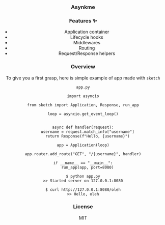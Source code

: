 <div align="center">
  <h3>Asynkme</h3>
 
### Features :sparkles:
- Application container
- Lifecycle hooks
- Middlewares
- Routing
- Request/Response helpers

### Overview

To give you a first grasp, here is simple example of app made with `sketch`

`app.py`

```python3
import asyncio

from sketch import Application, Response, run_app

loop = asyncio.get_event_loop()


async def handler(request):
    username = request.match_info["username"]
    return Response(f"Hello, {username}")

app = Application(loop)

app.router.add_route("GET", "/{username}", handler)

if __name__ == "__main__":
    run_app(app, port=8080)

```

```shell
$ python app.py
>> Started server on 127.0.0.1:8080
```

```shell
$ curl http://127.0.0.1:8080/oleh
>> Hello, oleh
```

### License

MIT
